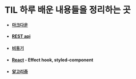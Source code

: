 # TIL 하루 배운 내용들을 정리하는 곳
+ #### [마크다운](https://github.com/gozld5153/TIL/blob/main/%EB%A7%88%ED%81%AC%EB%8B%A4%EC%9A%B4/%EB%A7%88%ED%81%AC%EB%8B%A4%EC%9A%B4.md)
+ #### [REST api](https://github.com/gozld5153/TIL/blob/main/Network/REST%20api.md)
+ #### [비동기](https://github.com/gozld5153/TIL/blob/main/%EB%B9%84%EB%8F%99%EA%B8%B0/%EB%B9%84%EB%8F%99%EA%B8%B0.md)
+ #### [React](https://github.com/gozld5153/TIL/tree/main/React) - Effect hook, styled-component
+ #### [알고리즘](https://github.com/gozld5153/TIL/tree/main/%EC%95%8C%EA%B3%A0%EB%A6%AC%EC%A6%98)